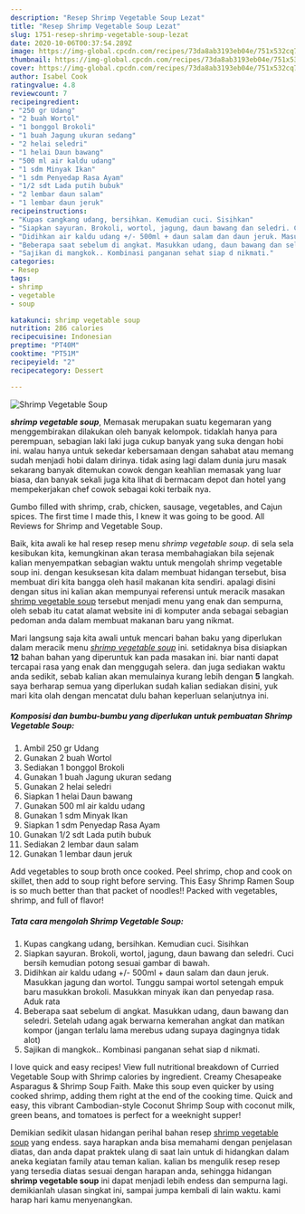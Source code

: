 ```yaml
---
description: "Resep Shrimp Vegetable Soup Lezat"
title: "Resep Shrimp Vegetable Soup Lezat"
slug: 1751-resep-shrimp-vegetable-soup-lezat
date: 2020-10-06T00:37:54.289Z
image: https://img-global.cpcdn.com/recipes/73da8ab3193eb04e/751x532cq70/shrimp-vegetable-soup-foto-resep-utama.jpg
thumbnail: https://img-global.cpcdn.com/recipes/73da8ab3193eb04e/751x532cq70/shrimp-vegetable-soup-foto-resep-utama.jpg
cover: https://img-global.cpcdn.com/recipes/73da8ab3193eb04e/751x532cq70/shrimp-vegetable-soup-foto-resep-utama.jpg
author: Isabel Cook
ratingvalue: 4.8
reviewcount: 7
recipeingredient:
- "250 gr Udang"
- "2 buah Wortol"
- "1 bonggol Brokoli"
- "1 buah Jagung ukuran sedang"
- "2 helai seledri"
- "1 helai Daun bawang"
- "500 ml air kaldu udang"
- "1 sdm Minyak Ikan"
- "1 sdm Penyedap Rasa Ayam"
- "1/2 sdt Lada putih bubuk"
- "2 lembar daun salam"
- "1 lembar daun jeruk"
recipeinstructions:
- "Kupas cangkang udang, bersihkan. Kemudian cuci. Sisihkan"
- "Siapkan sayuran. Brokoli, wortol, jagung, daun bawang dan seledri. Cuci bersih kemudian potong sesuai gambar di bawah."
- "Didihkan air kaldu udang +/- 500ml + daun salam dan daun jeruk. Masukkan jagung dan wortol. Tunggu sampai wortol setengah empuk baru masukkan brokoli. Masukkan minyak ikan dan penyedap rasa. Aduk rata"
- "Beberapa saat sebelum di angkat. Masukkan udang, daun bawang dan seledri. Setelah udang agak berwarna kemerahan angkat dan matikan kompor (jangan terlalu lama merebus udang supaya dagingnya tidak alot)"
- "Sajikan di mangkok.. Kombinasi panganan sehat siap d nikmati."
categories:
- Resep
tags:
- shrimp
- vegetable
- soup

katakunci: shrimp vegetable soup 
nutrition: 286 calories
recipecuisine: Indonesian
preptime: "PT40M"
cooktime: "PT51M"
recipeyield: "2"
recipecategory: Dessert

---
```



![Shrimp Vegetable Soup](https://img-global.cpcdn.com/recipes/73da8ab3193eb04e/751x532cq70/shrimp-vegetable-soup-foto-resep-utama.jpg)

<b><i>shrimp vegetable soup</i></b>, Memasak merupakan suatu kegemaran yang menggembirakan dilakukan oleh banyak kelompok. tidaklah hanya para perempuan, sebagian laki laki juga cukup banyak yang suka dengan hobi ini. walau hanya untuk sekedar kebersamaan dengan sahabat atau memang sudah menjadi hobi dalam dirinya. tidak asing lagi dalam dunia juru masak sekarang banyak ditemukan cowok dengan keahlian memasak yang luar biasa, dan banyak sekali juga kita lihat di bermacam depot dan hotel yang mempekerjakan chef cowok sebagai koki terbaik nya.

Gumbo filled with shrimp, crab, chicken, sausage, vegetables, and Cajun spices. The first time I made this, I knew it was going to be good. All Reviews for Shrimp and Vegetable Soup.

Baik, kita awali ke hal resep resep menu <i>shrimp vegetable soup</i>. di sela sela kesibukan kita, kemungkinan akan terasa membahagiakan bila sejenak kalian menyempatkan sebagian waktu untuk mengolah shrimp vegetable soup ini. dengan kesuksesan kita dalam membuat hidangan tersebut, bisa membuat diri kita bangga oleh hasil makanan kita sendiri. apalagi disini dengan situs ini kalian akan mempunyai referensi untuk meracik masakan <u>shrimp vegetable soup</u> tersebut menjadi menu yang enak dan sempurna, oleh sebab itu catat alamat website ini di komputer anda sebagai sebagian pedoman anda dalam membuat makanan baru yang nikmat.


Mari langsung saja kita awali untuk mencari bahan baku yang diperlukan dalam meracik menu <u><i>shrimp vegetable soup</i></u> ini. setidaknya bisa disiapkan <b>12</b> bahan bahan yang diperuntuk kan pada masakan ini. biar nanti dapat tercapai rasa yang enak dan menggugah selera. dan juga sediakan waktu anda sedikit, sebab kalian akan memulainya kurang lebih dengan <b>5</b> langkah. saya berharap semua yang diperlukan sudah kalian sediakan disini, yuk mari kita olah dengan mencatat dulu bahan keperluan selanjutnya ini.

<!--inarticleads1-->

##### Komposisi dan bumbu-bumbu yang diperlukan untuk pembuatan Shrimp Vegetable Soup:

1. Ambil 250 gr Udang
1. Gunakan 2 buah Wortol
1. Sediakan 1 bonggol Brokoli
1. Gunakan 1 buah Jagung ukuran sedang
1. Gunakan 2 helai seledri
1. Siapkan 1 helai Daun bawang
1. Gunakan 500 ml air kaldu udang
1. Gunakan 1 sdm Minyak Ikan
1. Siapkan 1 sdm Penyedap Rasa Ayam
1. Gunakan 1/2 sdt Lada putih bubuk
1. Sediakan 2 lembar daun salam
1. Gunakan 1 lembar daun jeruk


Add vegetables to soup broth once cooked. Peel shrimp, chop and cook on skillet, then add to soup right before serving. This Easy Shrimp Ramen Soup is so much better than that packet of noodles!! Packed with vegetables, shrimp, and full of flavor! 

<!--inarticleads2-->

##### Tata cara mengolah Shrimp Vegetable Soup:

1. Kupas cangkang udang, bersihkan. Kemudian cuci. Sisihkan
1. Siapkan sayuran. Brokoli, wortol, jagung, daun bawang dan seledri. Cuci bersih kemudian potong sesuai gambar di bawah.
1. Didihkan air kaldu udang +/- 500ml + daun salam dan daun jeruk. Masukkan jagung dan wortol. Tunggu sampai wortol setengah empuk baru masukkan brokoli. Masukkan minyak ikan dan penyedap rasa. Aduk rata
1. Beberapa saat sebelum di angkat. Masukkan udang, daun bawang dan seledri. Setelah udang agak berwarna kemerahan angkat dan matikan kompor (jangan terlalu lama merebus udang supaya dagingnya tidak alot)
1. Sajikan di mangkok.. Kombinasi panganan sehat siap d nikmati.


I love quick and easy recipes! View full nutritional breakdown of Curried Vegetable Soup with Shrimp calories by ingredient. Creamy Chesapeake Asparagus &amp; Shrimp Soup Faith. Make this soup even quicker by using cooked shrimp, adding them right at the end of the cooking time. Quick and easy, this vibrant Cambodian-style Coconut Shrimp Soup with coconut milk, green beans, and tomatoes is perfect for a weeknight supper! 

Demikian sedikit ulasan hidangan perihal bahan resep <u>shrimp vegetable soup</u> yang endess. saya harapkan anda bisa memahami dengan penjelasan diatas, dan anda dapat praktek ulang di saat lain untuk di hidangkan dalam aneka kegiatan family atau teman kalian. kalian bs mengulik resep resep yang tersedia diatas sesuai dengan harapan anda, sehingga hidangan <b>shrimp vegetable soup</b> ini dapat menjadi lebih endess dan sempurna lagi. demikianlah ulasan singkat ini, sampai jumpa kembali di lain waktu. kami harap hari kamu menyenangkan.
